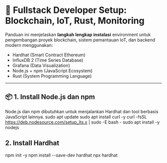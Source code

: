 # 🚀 Fullstack Developer Setup: Blockchain, IoT, Rust, Monitoring
Panduan ini menjelaskan **langkah lengkap instalasi** environment untuk pengembangan proyek blockchain, sistem pemantauan IoT, dan backend modern menggunakan:
- Hardhat (Smart Contract Ethereum)
- InfluxDB 2 (Time Series Database)
- Grafana (Data Visualization)
- Node.js + npm (JavaScript Ecosystem)
- Rust (System Programming Language)
---
## 📦 1. Install Node.js dan npm
Node.js dan npm dibutuhkan untuk menjalankan Hardhat dan tool berbasis JavaScript lainnya.
sudo apt update
sudo apt install curl -y
curl -fsSL https://deb.nodesource.com/setup_lts.x | sudo -E bash -
sudo apt install -y nodejs
## 2. Install Hardhat 
npm init -y
npm install --save-dev hardhat
npx hardhat
